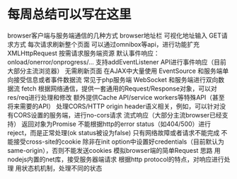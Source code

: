 # 每周总结可以写在这里
 browser客户端与服务端通信的几种方式
browser地址栏
可视化地址输入
GET请求方式
每次请求刷新整个页面
可以通过omnibox等api，进行功能扩充
XMLHttpRequest
按需请求服务端资源
默认事件响应：onload/onerror/onprogress/...
支持addEventListener API进行事件响应（目前大部分主流浏览器）
无需刷新页面
在AJAX中大量使用
EventSource
和服务端单向接受信息或者事件数据流
常见于php服务端
WebSocket
和服务端进行双向数据流
fetch
根据网络通信，提供一套通用的Request/Response对象，可以对res/req进行处理和修改
额外提供Cache API/service workers等特殊API（甚至将来需要的API）
处理CORS/HTTP origin header语义相关，例如，可以针对没有CORS设置的服务端，进行no-cors请求
流式响应（大部分主流browser已经支持）
返回对象为Promise
不能根据http的error status（如404/500）进行reject，而是正常处理(ok status被设为false)
只有网络故障或者请求不能完成
不能接受cross-site的cookie
除非在init option中设置好credentials（目前默认为same-origin），否则不能发送cookies
模拟browser端的简单Request
思路
用nodejs内置的net库，接受服务器端请求
根据http protocol的特点，对响应进行处理
用状态机机制，处理不同的状态